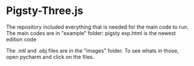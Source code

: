 # Pigsty-Three.js

The repository included everything that is needed for the main code to run. 
The main codes are in "example" folder:
    pigsty exp.html is the newest edition code
    
The .mtl and .obj files are in the "images" folder. To see whats in those, open pycharm and click on the files.
    
